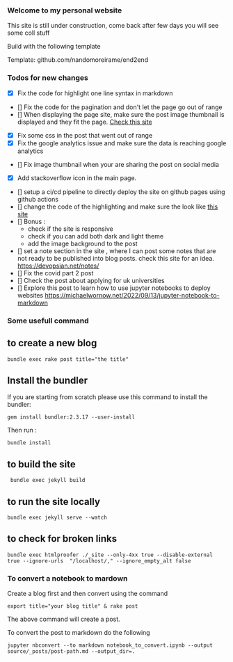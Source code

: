 ### Welcome to my personal website

This site is still under construction, come back after few days you will see some coll stuff

Build with the following template

Template: github.com/nandomoreirame/end2end

### Todos for new changes

- [x] Fix the code for highlight one line syntax in markdown
- [] Fix the code for the pagination and don't let the page go out of range
- [] When displaying the page site, make sure the post image thumbnail is displayed and they fit the page. [Check this site](https://www.reddit.com/r/webdev/comments/x903jo/how_to_make_my_website_get_these_things/)
- [x] Fix some css in the post that went out of range
- [x] Fix the google analytics issue and make sure the data is reaching google analytics
- [] Fix image thumbnail when your are sharing the post on social media
- [x] Add stackoverflow icon in the main page.
- [] setup a ci/cd pipeline to directly deploy the site on github pages using github actions
- [] change the code of the highlighting and make sure the look like [this site](https://sergiokopplin.github.io/indigo/markdown-extra-components/#side-by-side)
- [] Bonus : 
    - check if the site is responsive
    - check if you can add both dark and light theme
    - add the image background to the post 
- [] set a note section in the site , where I can post some notes that are not ready to be published into blog posts.  check this site for an idea. https://devopsian.net/notes/
- [] Fix the covid part 2 post
- [] Check the post about applying for uk universities
- [] Explore this post to learn how to use jupyter notebooks to deploy websites
    https://michaelwornow.net/2022/09/13/jupyter-notebook-to-markdown


### Some usefull command 

## to create a new blog 

`bundle exec rake post title="the title"`

## Install the bundler

If you are starting from scratch please use this command to install the bundler:

`gem install bundler:2.3.17 --user-install`

Then run :

`bundle install `

## to build the site

` bundle exec jekyll build`

## to run the site locally

`bundle exec jekyll serve --watch`


## to check for broken links

`bundle exec htmlproofer ./_site --only-4xx true --disable-external true --ignore-urls  "/localhost/," --ignore_empty_alt false`


###  To convert a notebook to mardown 

Create a blog first and then convert using the command 

`export title="your blog title" & rake post`

The above command will create a post.

To convert the post to markdown do the following

` jupyter nbconvert --to markdown notebook_to_convert.ipynb --output source/_posts/post-path.md --output_dir=. `
